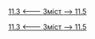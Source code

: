 [11.3 <--- ](11_3.md) [   Зміст   ](README.md) [--> 11.5](11_5.md)



[11.3 <--- ](11_3.md) [   Зміст   ](README.md) [--> 11.5](11_5.md)